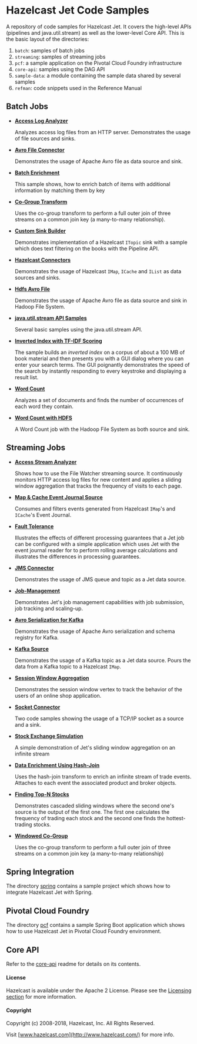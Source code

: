 # Hazelcast Jet Code Samples

A repository of code samples for Hazelcast Jet. It covers the high-level
APIs (pipelines and java.util.stream) as well as the lower-level Core API.
This is the basic layout of the directories:

1. `batch`: samples of batch jobs
2. `streaming`: samples of streaming jobs
3. `pcf`: a sample application on the Pivotal Cloud Foundry infrastructure
4. `core-api`: samples using the DAG API
5. `sample-data`: a module containing the sample data shared by
   several samples
6. `refman`: code snippets used in the Reference Manual

## Batch Jobs

- **[Access Log Analyzer](batch/access-log-analyzer/src/main/java/AccessLogAnalyzer.java)**

  Analyzes access log files from an HTTP server. Demonstrates the usage
  of file sources and sinks.
  
- **[Avro File Connector](batch/avro-file/src/main/java/)**

  Demonstrates the usage of Apache Avro file as data source and sink. 

- **[Batch Enrichment](batch/batch-enrichment/src/main/java/)**

    This sample shows, how to enrich batch of items with additional
    information by matching them by key

- **[Co-Group Transform](batch/co-group/src/main/java/CoGroup.java)**

  Uses the co-group transform to perform a full outer join of three
  streams on a common join key (a many-to-many relationship).

- **[Custom Sink Builder](batch/custom-sink-builder/src/main/java)**

	Demonstrates implementation of a Hazelcast `ITopic` sink with a sample
	which does text filtering on the books with the	Pipeline API.

- **[Hazelcast Connectors](batch/hazelcast-connectors/src/main/java)**

	Demonstrates the usage of Hazelcast `IMap`, `ICache` and `IList` as
	data sources and sinks.
	
- **[Hdfs Avro File](batch/hdfs-avro-fil/src/main/java)**

	Demonstrates the usage of Apache Avro file as data source and sink in 
	Hadoop File System.

- **[java.util.stream API Samples](batch/java.util.stream/src/main/java)**

	Several basic samples using the java.util.stream API.

- **[Inverted Index with TF-IDF Scoring](batch/tf-idf/src/main/java/TfIdf.java)**

    The sample builds an _inverted index_ on a corpus of about a 100 MB of book
    material and then presents you with a GUI dialog where you can enter
    your search terms. The GUI poignantly demonstrates the speed of the
    search by instantly responding to every keystroke and displaying a
    result list.

- **[Word Count](batch/wordcount/src/main/java/WordCount.java)**

	Analyzes a set of documents and finds the number of occurrences of
	each word they contain.

- **[Word Count with HDFS](batch/wordcount-hadoop/src/main/java/HadoopWordCount.java)**

   A Word Count job with the Hadoop File System as both source and sink.
   
## Streaming Jobs

- **[Access Stream Analyzer](streaming/access-stream-analyzer/src/main/java/AccessStreamAnalyzer.java)**

    Shows how to use the File Watcher streaming source. It continuously
     monitors HTTP access log files for new content and applies a sliding
     window aggregation that tracks the frequency of visits to each page.
     
- **[Map & Cache Event Journal Source](streaming/event-journal-source/src/main/java/)**

	Consumes and filters events generated from Hazelcast `IMap`'s and `ICache`'s
	Event Journal.

- **[Fault Tolerance](streaming/fault-tolerance/src/main/java/FaultTolerance.java)**

    Illustrates the effects of different processing guarantees that
    a Jet job can be configured with a simple application which uses Jet with the event journal reader for
    to perform rolling average calculations and illustrates the differences in processing guarantees.
    
- **[JMS Connector](streaming/jms-connector/src/main/java/)**

    Demonstrates the usage of JMS queue and topic as a Jet data source.

- **[Job-Management](streaming/job-management/src/main/java/)**

    Demonstrates Jet's job management capabilities with job submission, job tracking and scaling-up.
    
- **[Avro Serialization for Kafka](streaming/kafka-avro-serialization/src/main/java/KafkaSource.java)**

    Demonstrates the usage of Apache Avro serialization and schema registry
    for Kafka.

- **[Kafka Source](streaming/kafka-source/src/main/java/KafkaSource.java)**

	Demonstrates the usage of a Kafka topic as a Jet data source. Pours
	the data from a Kafka topic to a Hazelcast `IMap`.

- **[Session Window Aggregation](streaming/session-windows/src/main/java/SessionWindow.java)**

  Demonstrates the session window vertex to track the behavior of the
  users of an online shop application.

- **[Socket Connector](streaming/socket-connector/src/main/java)**

 	Two code samples showing the usage of a TCP/IP socket as a source
 	and a sink.

- **[Stock Exchange Simulation](streaming/stock-exchange/src/main/java)**

    A simple demonstration of Jet's sliding window aggregation on an infinite stream

- **[Data Enrichment Using Hash-Join](streaming/streaming-enrichment/src/main/java/StreamingEnrichment.java)**

	Uses the hash-join transform to enrich an infinite stream of trade
	events. Attaches to each event the associated product and broker
	objects.

- **[Finding Top-N Stocks](streaming/top-n-stocks/src/main/java/TopNStocks.java)**

    Demonstrates cascaded sliding windows where the second one's source
    is the output of the first one. The first one calculates the
    frequency 	of trading each stock and the second one finds the
    hottest-trading stocks.

- **[Windowed Co-Group](streaming/windowed-cogroup/src/main/java)**

    Uses the co-group transform to perform a full outer join of three
    streams on a common join key (a many-to-many relationship)

## Spring Integration

The directory [spring](spring) contains a sample project which shows how to integrate 
Hazelcast Jet with Spring.
 			
## Pivotal Cloud Foundry

The directory [pcf](pcf) contains a sample Spring Boot application which shows how to use Hazelcast Jet in Pivotal Cloud Foundry environment. 

## Core API

Refer to the [core-api](core-api) readme for details on its contents.

#### License

Hazelcast is available under the Apache 2 License. Please see the 
[Licensing section](http://docs.hazelcast.org/docs/latest-dev/manual/html-single/index.html#licensing) 
for more information.

#### Copyright

Copyright (c) 2008-2018, Hazelcast, Inc. All Rights Reserved.

Visit [www.hazelcast.com](http://www.hazelcast.com/) for more info.
